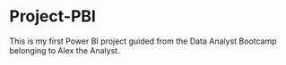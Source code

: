 # Project-PBI
This is my first Power BI project guided from the Data Analyst Bootcamp belonging to Alex the Analyst.
